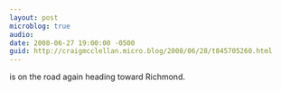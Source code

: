 ```yaml
---
layout: post
microblog: true
audio: 
date: 2008-06-27 19:00:00 -0500
guid: http://craigmcclellan.micro.blog/2008/06/28/t845705260.html
---
```

is on the road again heading toward Richmond.
